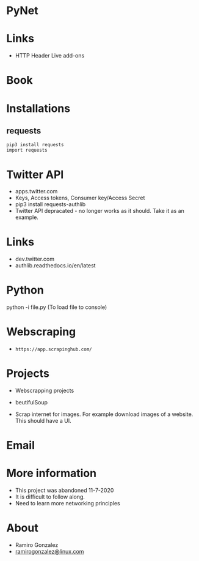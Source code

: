 # PyNet
# Links
- HTTP Header Live add-ons 
# Book

# Installations 
## requests 
```
pip3 install requests
import requests

```

# Twitter API 

- apps.twitter.com 
- Keys, Access tokens, Consumer key/Access Secret
- pip3 install requests-authlib
- Twitter API depracated - no longer works as it should. Take it as an example. 

# Links

- dev.twitter.com 
- authlib.readthedocs.io/en/latest

# Python 
python -i file.py (To load file to console)

# Webscraping

-     https://app.scrapinghub.com/

# Projects 
- Webscrapping projects 

- beutifulSoup
- Scrap internet for images. For example download images of a website. This should have a UI.

# Email


# More information 
- This project was abandoned 11-7-2020 
- It is difficult to follow along. 
- Need to learn more networking principles


# About 
- Ramiro Gonzalez 
- ramirogonzalez@linux.com
